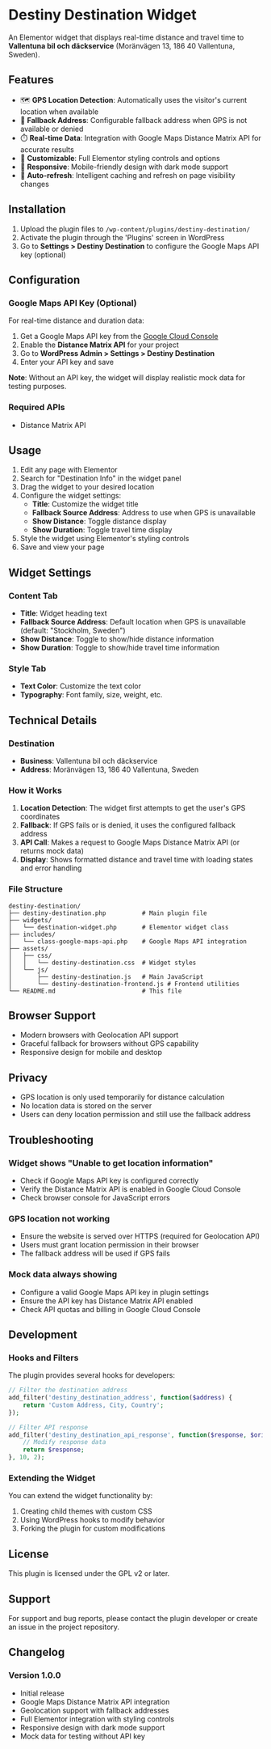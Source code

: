 # Destiny Destination Widget

An Elementor widget that displays real-time distance and travel time to **Vallentuna bil och däckservice** (Moränvägen 13, 186 40 Vallentuna, Sweden).

## Features

- 🗺️ **GPS Location Detection**: Automatically uses the visitor's current location when available
- 📍 **Fallback Address**: Configurable fallback address when GPS is not available or denied
- ⏱️ **Real-time Data**: Integration with Google Maps Distance Matrix API for accurate results
- 🎨 **Customizable**: Full Elementor styling controls and options
- 📱 **Responsive**: Mobile-friendly design with dark mode support
- 🔄 **Auto-refresh**: Intelligent caching and refresh on page visibility changes

## Installation

1. Upload the plugin files to `/wp-content/plugins/destiny-destination/`
2. Activate the plugin through the 'Plugins' screen in WordPress
3. Go to **Settings > Destiny Destination** to configure the Google Maps API key (optional)

## Configuration

### Google Maps API Key (Optional)

For real-time distance and duration data:

1. Get a Google Maps API key from the [Google Cloud Console](https://console.cloud.google.com/)
2. Enable the **Distance Matrix API** for your project
3. Go to **WordPress Admin > Settings > Destiny Destination**
4. Enter your API key and save

**Note**: Without an API key, the widget will display realistic mock data for testing purposes.

### Required APIs
- Distance Matrix API

## Usage

1. Edit any page with Elementor
2. Search for "Destination Info" in the widget panel
3. Drag the widget to your desired location
4. Configure the widget settings:
   - **Title**: Customize the widget title
   - **Fallback Source Address**: Address to use when GPS is unavailable
   - **Show Distance**: Toggle distance display
   - **Show Duration**: Toggle travel time display
5. Style the widget using Elementor's styling controls
6. Save and view your page

## Widget Settings

### Content Tab
- **Title**: Widget heading text
- **Fallback Source Address**: Default location when GPS is unavailable (default: "Stockholm, Sweden")
- **Show Distance**: Toggle to show/hide distance information
- **Show Duration**: Toggle to show/hide travel time information

### Style Tab
- **Text Color**: Customize the text color
- **Typography**: Font family, size, weight, etc.

## Technical Details

### Destination
- **Business**: Vallentuna bil och däckservice
- **Address**: Moränvägen 13, 186 40 Vallentuna, Sweden

### How it Works

1. **Location Detection**: The widget first attempts to get the user's GPS coordinates
2. **Fallback**: If GPS fails or is denied, it uses the configured fallback address
3. **API Call**: Makes a request to Google Maps Distance Matrix API (or returns mock data)
4. **Display**: Shows formatted distance and travel time with loading states and error handling

### File Structure

```
destiny-destination/
├── destiny-destination.php          # Main plugin file
├── widgets/
│   └── destination-widget.php       # Elementor widget class
├── includes/
│   └── class-google-maps-api.php    # Google Maps API integration
├── assets/
│   ├── css/
│   │   └── destiny-destination.css  # Widget styles
│   └── js/
│       ├── destiny-destination.js   # Main JavaScript
│       └── destiny-destination-frontend.js # Frontend utilities
└── README.md                        # This file
```

## Browser Support

- Modern browsers with Geolocation API support
- Graceful fallback for browsers without GPS capability
- Responsive design for mobile and desktop

## Privacy

- GPS location is only used temporarily for distance calculation
- No location data is stored on the server
- Users can deny location permission and still use the fallback address

## Troubleshooting

### Widget shows "Unable to get location information"
- Check if Google Maps API key is configured correctly
- Verify the Distance Matrix API is enabled in Google Cloud Console
- Check browser console for JavaScript errors

### GPS location not working
- Ensure the website is served over HTTPS (required for Geolocation API)
- Users must grant location permission in their browser
- The fallback address will be used if GPS fails

### Mock data always showing
- Configure a valid Google Maps API key in plugin settings
- Ensure the API key has Distance Matrix API enabled
- Check API quotas and billing in Google Cloud Console

## Development

### Hooks and Filters

The plugin provides several hooks for developers:

```php
// Filter the destination address
add_filter('destiny_destination_address', function($address) {
    return 'Custom Address, City, Country';
});

// Filter API response
add_filter('destiny_destination_api_response', function($response, $origin) {
    // Modify response data
    return $response;
}, 10, 2);
```

### Extending the Widget

You can extend the widget functionality by:

1. Creating child themes with custom CSS
2. Using WordPress hooks to modify behavior
3. Forking the plugin for custom modifications

## License

This plugin is licensed under the GPL v2 or later.

## Support

For support and bug reports, please contact the plugin developer or create an issue in the project repository.

## Changelog

### Version 1.0.0
- Initial release
- Google Maps Distance Matrix API integration
- Geolocation support with fallback addresses
- Full Elementor integration with styling controls
- Responsive design with dark mode support
- Mock data for testing without API key 
